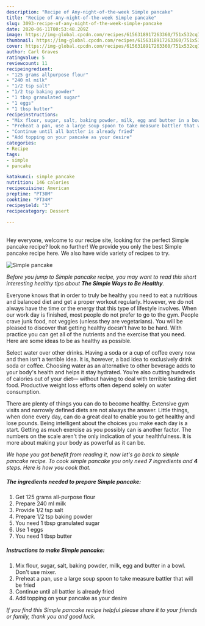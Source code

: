 ```yaml
---
description: "Recipe of Any-night-of-the-week Simple pancake"
title: "Recipe of Any-night-of-the-week Simple pancake"
slug: 3093-recipe-of-any-night-of-the-week-simple-pancake
date: 2020-06-11T00:53:48.209Z
image: https://img-global.cpcdn.com/recipes/6156318917263360/751x532cq70/simple-pancake-recipe-main-photo.jpg
thumbnail: https://img-global.cpcdn.com/recipes/6156318917263360/751x532cq70/simple-pancake-recipe-main-photo.jpg
cover: https://img-global.cpcdn.com/recipes/6156318917263360/751x532cq70/simple-pancake-recipe-main-photo.jpg
author: Carl Graves
ratingvalue: 5
reviewcount: 11
recipeingredient:
- "125 grams allpurpose flour"
- "240 ml milk"
- "1/2 tsp salt"
- "1/2 tsp baking powder"
- "1 tbsp granulated sugar"
- "1 eggs"
- "1 tbsp butter"
recipeinstructions:
- "Mix flour, sugar, salt, baking powder, milk, egg and butter in a bowl. Don&#39;t use mixer."
- "Preheat a pan, use a large soup spoon to take measure battler that will be fried"
- "Continue until all battler is already fried"
- "Add topping on your pancake as your desire"
categories:
- Recipe
tags:
- simple
- pancake

katakunci: simple pancake 
nutrition: 146 calories
recipecuisine: American
preptime: "PT30M"
cooktime: "PT34M"
recipeyield: "3"
recipecategory: Dessert

---
```

<br>
Hey everyone, welcome to our recipe site, looking for the perfect Simple pancake recipe? look no further! We provide you only the best Simple pancake recipe here. We also have wide variety of recipes to try.
<br>


![Simple pancake](https://img-global.cpcdn.com/recipes/6156318917263360/751x532cq70/simple-pancake-recipe-main-photo.jpg)

<i>Before you jump to Simple pancake recipe, you may want to read this short interesting healthy tips about <strong>The Simple Ways to Be Healthy</strong>.</i>

Everyone knows that in order to truly be healthy you need to eat a nutritious and balanced diet and get a proper workout regularly. However, we do not always have the time or the energy that this type of lifestyle involves. When our work day is finished, most people do not prefer to go to the gym. People crave junk food, not veggies (unless they are vegetarians). You will be pleased to discover that getting healthy doesn't have to be hard. With practice you can get all of the nutrients and the exercise that you need. Here are some ideas to be as healthy as possible.

Select water over other drinks. Having a soda or a cup of coffee every now and then isn’t a terrible idea. It is, however, a bad idea to exclusively drink soda or coffee. Choosing water as an alternative to other beverage adds to your body's health and helps it stay hydrated. You’re also cutting hundreds of calories out of your diet— without having to deal with terrible tasting diet food. Productive weight loss efforts often depend solely on water consumption.

There are plenty of things you can do to become healthy. Extensive gym visits and narrowly defined diets are not always the answer. Little things, when done every day, can do a great deal to enable you to get healthy and lose pounds. Being intelligent about the choices you make each day is a start. Getting as much exercise as you possibly can is another factor. The numbers on the scale aren't the only indication of your healthfulness. It is more about making your body as powerful as it can be. 


<i>We hope you got benefit from reading it, now let's go back to simple pancake recipe. To cook simple pancake you only need <strong>7</strong> ingredients and <strong>4</strong> steps. Here is how you cook that.
</i>

##### The ingredients needed to prepare Simple pancake:

1. Get 125 grams all-purpose flour
1. Prepare 240 ml milk
1. Provide 1/2 tsp salt
1. Prepare 1/2 tsp baking powder
1. You need 1 tbsp granulated sugar
1. Use 1 eggs
1. You need 1 tbsp butter


##### Instructions to make Simple pancake:

1. Mix flour, sugar, salt, baking powder, milk, egg and butter in a bowl. Don&#39;t use mixer.
1. Preheat a pan, use a large soup spoon to take measure battler that will be fried
1. Continue until all battler is already fried
1. Add topping on your pancake as your desire


<i>If you find this Simple pancake recipe helpful please share it to your friends or family, thank you and good luck.</i>
